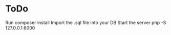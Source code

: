 # ToDo

Run composer install
Import the .sql file into your DB
Start the server php -S 127.0.0.1:8000
